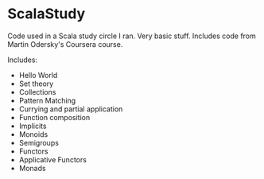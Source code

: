 # ScalaStudy
Code used in a Scala study circle I ran. Very basic stuff. Includes code from Martin Odersky's Coursera course.

Includes:
- Hello World
- Set theory
- Collections
- Pattern Matching
- Currying and partial application
- Function composition
- Implicits
- Monoids
- Semigroups
- Functors
- Applicative Functors
- Monads
